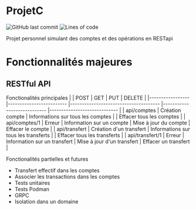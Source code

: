 # ProjetC
![GitHub last commit](https://img.shields.io/github/last-commit/Dalto1/ProjetC)
![Lines of code](https://img.shields.io/tokei/lines/github/Dalto1/ProjetC)

Projet personnel simulant des comptes et des opérations en RESTapi

# Fonctionnalités majeures

## RESTful API
Fonctionalités principales
|                 	| POST                    	| GET                                  	| PUT                        	| DELETE                      	|
|-----------------	|-------------------------	|--------------------------------------	|----------------------------	|-----------------------------	|
| api/comptes     	| Création compte         	| Informations sur tous les comptes    	|                            	| Effacer tous les comptes    	|
| api/comptes/1   	| Erreur                  	| Information sur un compte            	| Mise à jour du compte      	| Effacer le compte           	|
| api/transfert   	| Création d'un transfert 	| Informations sur tous les transferts 	|                            	| Effacer tous les transferts 	|
| api/transfert/1 	| Erreur                  	| Information sur un transfert         	| Mise à jour d'un transfert 	| Effacer un transfert        	|

Fonctionalités partielles et futures
* Transfert effectif dans les comptes
* Associer les transactions dans les comptes
* Tests unitaires
* Tests Podman
* GRPC
* Isolation dans un domaine